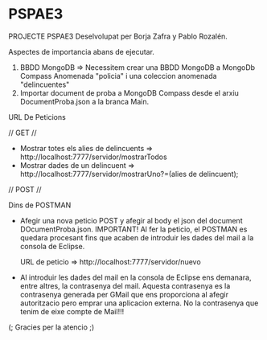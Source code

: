 # PSPAE3
PROJECTE PSPAE3 
Deselvolupat per Borja Zafra y Pablo Rozalén. 

Aspectes de importancia abans de ejecutar. 

1. BBDD MongoDB => Necessitem crear una BBDD MongoDB a MongoDb Compass Anomenada "policia" i una coleccion anomenada "delincuentes"
2. Importar document de proba a MongoDB Compass desde el arxiu DocumentProba.json a la branca Main. 

URL De Peticions 
 
 // GET // 
 - Mostrar totes els alies de delincuents => http://localhost:7777/servidor/mostrarTodos
 - Mostrar dades de un delincuent => http://localhost:7777/servidor/mostrarUno?=(alies de delincuent);
 
 // POST //
 
 Dins de POSTMAN 
 - Afegir una nova peticio POST y afegir al body el json del document DOcumentProba.json. 
   IMPORTANT! Al fer la peticio, el POSTMAN es quedara procesant fins que acaben de introduir les dades del mail a la consola de Eclipse. 
   
   URL de peticio => http://localhost:7777/servidor/nuevo
   
 - Al introduir les dades del mail en la consola de Eclipse ens demanara, entre altres, la contrasenya del mail. Aquesta contrasenya es la contrasenya generada per GMail    que ens proporciona al afegir autoritzacio pero emprar una aplicacion externa. No la contrasenya que tenim de eixe compte de Mail!!!
 
  (; Gracies per la atencio ;)
